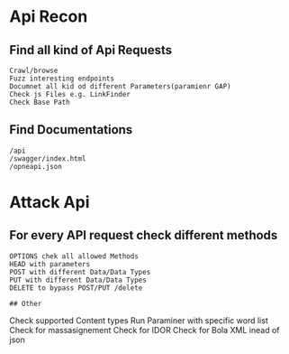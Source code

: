 # Api Recon 
## Find all kind of Api Requests
```
Crawl/browse
Fuzz interesting endpoints
Documnet all kid od different Parameters(paramienr GAP)
Check js Files e.g. LinkFinder
Check Base Path
```
## Find Documentations
```
/api
/swagger/index.html
/opneapi.json
```

# Attack Api
## For every API request check different methods
```
OPTIONS chek all allowed Methods
HEAD with parameters
POST with different Data/Data Types
PUT with different Data/Data Types
DELETE to bypass POST/PUT /delete

## Other
```
Check supported Content types 
Run Paraminer with specific word list
Check for massasignement
Check for IDOR
Check for Bola
XML inead of json
```
